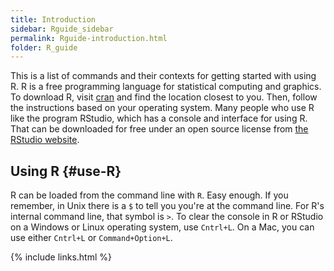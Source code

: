 ```yaml
---
title: Introduction
sidebar: Rguide_sidebar
permalink: Rguide-introduction.html
folder: R_guide
---
```


<link rel="stylesheet" href="css/theme-pink.css">

This is a list of commands and their contexts for getting started with using R.
R is a free programming language for statistical computing and graphics.
To download R, visit [cran](https://cran.r-project.org/mirrors.html) and find
the location closest to you. Then, follow the instructions based on your
operating system. Many people who use R like the program RStudio, which has a
console and interface for using R. That can be downloaded for free under an
open source license from
[the RStudio website](https://www.rstudio.com/products/rstudio/download/).

## Using R {#use-R}

R can be loaded from the command line with `R`. Easy enough. If you remember,
in Unix there is a `$` to tell you you're at the command line. 
For R's internal command line, that symbol is `>`.
To clear the console in R or RStudio on a Windows or Linux operating system,
use `Cntrl+L`. On a Mac, you can use either `Cntrl+L` or `Command+Option+L`.

{% include links.html %}
